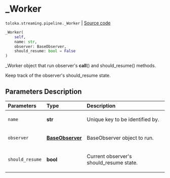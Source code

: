 # _Worker
`toloka.streaming.pipeline._Worker` | [Source code](https://github.com/Toloka/toloka-kit/blob/v1.2.1/src/streaming/pipeline.py#L28)

```python
_Worker(
    self,
    name: str,
    observer: BaseObserver,
    should_resume: bool = False
)
```

_Worker object that run observer's __call__() and should_resume() methods.


Keep track of the observer's should_resume state.

## Parameters Description

| Parameters | Type | Description |
| :----------| :----| :-----------|
`name`|**str**|<p>Unique key to be identified by.</p>
`observer`|**[BaseObserver](toloka.streaming.observer.BaseObserver.md)**|<p>BaseObserver object to run.</p>
`should_resume`|**bool**|<p>Current observer's should_resume state.</p>
